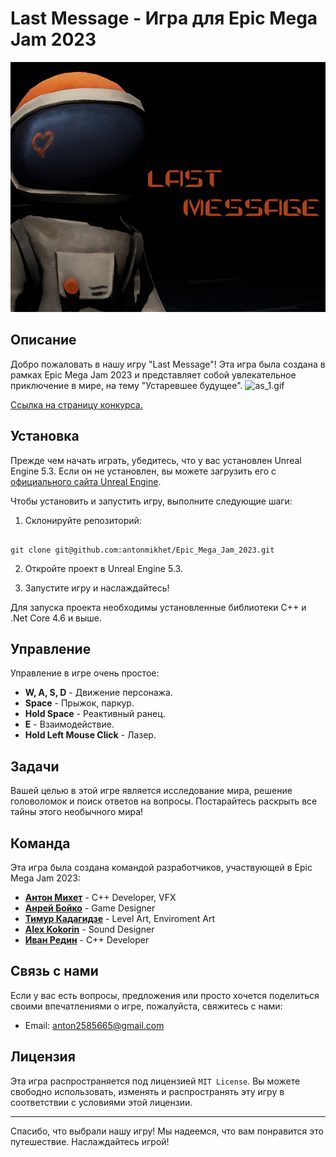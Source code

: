 # Last Message - Игра для Epic Mega Jam 2023

![MainLogo.jpg](AdditionalFiles%2FMainLogo.jpg)

## Описание

Добро пожаловать в нашу игру "Last Message"! Эта игра была создана в рамках Epic Mega Jam 2023 и представляет собой увлекательное приключение в мире, на тему "Устаревшее будущее".
![as_1.gif](AdditionalFiles%2Fas_1.gif)

[Ссылка на страницу конкурса.
](https://forik2628.itch.io/last-message)


## Установка

Прежде чем начать играть, убедитесь, что у вас установлен Unreal Engine 5.3. Если он не установлен, вы можете загрузить его с [официального сайта Unreal Engine](https://www.unrealengine.com/).

Чтобы установить и запустить игру, выполните следующие шаги:

1. Склонируйте репозиторий:

```

git clone git@github.com:antonmikhet/Epic_Mega_Jam_2023.git

```

2. Откройте проект в Unreal Engine 5.3.

3. Запустите игру и наслаждайтесь!

Для запуска проекта необходимы установленные библиотеки С++ и .Net Core 4.6 и выше.

## Управление

Управление в игре очень простое:

- **W, A, S, D** - Движение персонажа.
- **Space** - Прыжок, паркур.
- **Hold Space** - Реактивный ранец.
- **E** - Взаимодействие.
- **Hold Left Mouse Click** - Лазер.

## Задачи

Вашей целью в этой игре является исследование мира, решение головоломок и поиск ответов на вопросы. Постарайтесь раскрыть все тайны этого необычного мира!

## Команда

Эта игра была создана командой разработчиков, участвующей в Epic Mega Jam 2023:

- [**Антон Михет**](https://github.com/antonmikhet) - С++ Developer, VFX
- [**Анрей Бойко**](https://github.com/Forik2628) - Game Designer
- [**Тимур Кадагидзе**](https://github.com/MrTimka) - Level Art, Enviroment Art
- [**Alex Kokorin**](https://github.com/IfyoulikeoldRPG) - Sound Designer
- [**Иван Редин**](https://github.com/Ackvar1) - C++ Developer

## Связь с нами

Если у вас есть вопросы, предложения или просто хочется поделиться своими впечатлениями о игре, пожалуйста, свяжитесь с нами:

- Email: anton2585665@gmail.com

## Лицензия

Эта игра распространяется под лицензией ```MIT License```. Вы можете свободно использовать, изменять и распространять эту игру в соответствии с условиями этой лицензии.

---

Спасибо, что выбрали нашу игру! Мы надеемся, что вам понравится это путешествие. Наслаждайтесь игрой!
